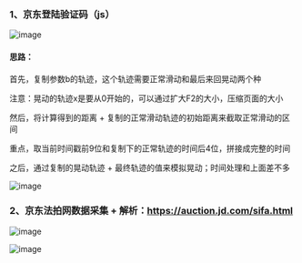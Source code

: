 ### 1、京东登陆验证码（js） 
![image](https://github.com/wu50416/spider_projects/assets/103317042/fafa6237-4de3-4fd8-9bb1-d09e04ec7d92)

#### 思路：

  首先，复制参数b的轨迹，这个轨迹需要正常滑动和最后来回晃动两个种

  注意：晃动的轨迹x是要从0开始的，可以通过扩大F2的大小，压缩页面的大小

  然后，将计算得到的距离 + 复制的正常滑动轨迹的初始距离来截取正常滑动的区间

  重点，取当前时间戳前9位和复制下的正常轨迹的时间后4位，拼接成完整的时间

  之后，通过复制的晃动轨迹 + 最终轨迹的值来模拟晃动；时间处理和上面差不多
        
![image](https://github.com/wu50416/spider_projects/assets/103317042/4124e952-1bdb-45d5-8acf-5f0de0bc30ad)


### 2、京东法拍网数据采集 + 解析：https://auction.jd.com/sifa.html

![image](https://github.com/wu50416/spider_projects/assets/103317042/d62270d9-f1a4-4ca8-b822-7f3dcc7a8b2f)


![image](https://github.com/wu50416/spider_projects/assets/103317042/26240bba-6459-45e1-84d4-aefb85ec5402)

